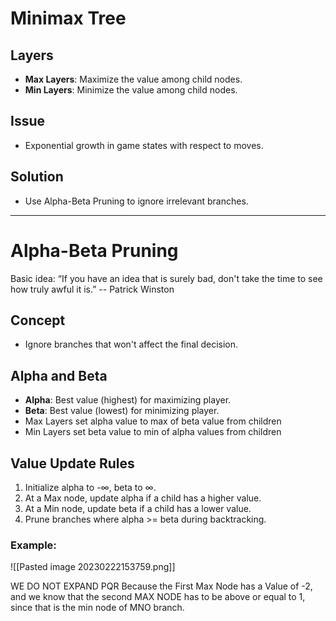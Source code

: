 # Minimax Tree

## Layers
- **Max Layers**: Maximize the value among child nodes.
- **Min Layers**: Minimize the value among child nodes.

## Issue
- Exponential growth in game states with respect to moves.

## Solution
- Use Alpha-Beta Pruning to ignore irrelevant branches.

---

# Alpha-Beta Pruning

Basic idea: “If you have an idea that is surely bad, don't take the time to see how truly awful it is.” -- Patrick Winston

## Concept
- Ignore branches that won't affect the final decision.

## Alpha and Beta
- **Alpha**: Best value (highest) for maximizing player.
- **Beta**: Best value (lowest) for minimizing player.
- Max Layers set alpha value to max of beta value from children
- Min Layers set beta value to min of alpha values from children

## Value Update Rules
1. Initialize alpha to -∞, beta to ∞.
2. At a Max node, update alpha if a child has a higher value.
3. At a Min node, update beta if a child has a lower value.
4. Prune branches where alpha >= beta during backtracking.
### Example:

![[Pasted image 20230222153759.png]]

WE DO NOT EXPAND PQR Because the First Max Node has a Value of -2, and we know that the second MAX NODE has to be above or equal to 1, since that is the min node of MNO branch. 
